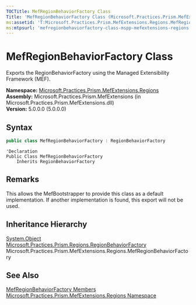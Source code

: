 ```yaml
---
TOCTitle: MefRegionBehaviorFactory Class
Title: 'MefRegionBehaviorFactory Class (Microsoft.Practices.Prism.MefExtensions.Regions)'
ms:assetid: 'T:Microsoft.Practices.Prism.MefExtensions.Regions.MefRegionBehaviorFactory'
ms:mtpsurl: 'mefregionbehaviorfactory-class-mspp-mefextensions-regions.md'
---
```


# MefRegionBehaviorFactory Class

Exports the RegionBehaviorFactory using the Managed Extensibility Framework (MEF).

**Namespace:** [Microsoft.Practices.Prism.MefExtensions.Regions](/patterns-practices/reference/mspp-mefextensions-regions-namespace)  
**Assembly:** Microsoft.Practices.Prism.MefExtensions (in Microsoft.Practices.Prism.MefExtensions.dll)  
**Version:** 5.0.0.0 (5.0.0.0)

## Syntax

```C#
public class MefRegionBehaviorFactory : RegionBehaviorFactory
```

```VB
'Declaration
Public Class MefRegionBehaviorFactory
	Inherits RegionBehaviorFactory
```

## Remarks

This allows the MefBootstrapper to provide this class as a default implementation. If another implementation is found, this export will not be used.

## Inheritance Hierarchy

[System.Object](http://msdn.microsoft.com/en-us/library/e5kfa45b)  
[Microsoft.Practices.Prism.Regions.RegionBehaviorFactory](/patterns-practices/reference/regionbehaviorfactory-class-mspp-regions)  
Microsoft.Practices.Prism.MefExtensions.Regions.MefRegionBehaviorFactory

## See Also

[MefRegionBehaviorFactory Members](/patterns-practices/reference/mefregionbehaviorfactory-members-mspp-mefextensions-regions)  
[Microsoft.Practices.Prism.MefExtensions.Regions Namespace](/patterns-practices/reference/mspp-mefextensions-regions-namespace)
